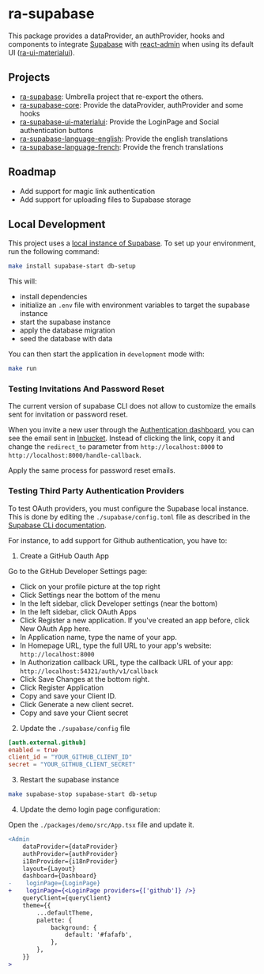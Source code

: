 # ra-supabase

This package provides a dataProvider, an authProvider, hooks and components to integrate [Supabase](https://supabase.io/) with [react-admin](https://marmelab.com/react-admin) when using its default UI ([ra-ui-materialui](https://github.com/marmelab/react-admin/tree/master/packages/ra-ui-materialui)).

## Projects

- [ra-supabase](https://github.com/marmelab/ra-supabase/tree/main/packages/ra-supabase): Umbrella project that re-export the others.
- [ra-supabase-core](https://github.com/marmelab/ra-supabase/tree/main/packages/ra-supabase-core): Provide the dataProvider, authProvider and some hooks
- [ra-supabase-ui-materialui](https://github.com/marmelab/ra-supabase/tree/main/packages/ra-supabase-ui-materialui): Provide the LoginPage and Social authentication buttons
- [ra-supabase-language-english](https://github.com/marmelab/ra-supabase/tree/main/packages/ra-supabase-language-english): Provide the english translations
- [ra-supabase-language-french](https://github.com/marmelab/ra-supabase/tree/main/packages/ra-supabase-language-french): Provide the french translations

## Roadmap

-   Add support for magic link authentication
-   Add support for uploading files to Supabase storage

## Local Development

This project uses a [local instance of Supabase](https://supabase.com/docs/guides/cli/local-development). To set up your environment, run the following command:

```sh
make install supabase-start db-setup
```

This will:
- install dependencies
- initialize an `.env` file with environment variables to target the supabase instance
- start the supabase instance
- apply the database migration
- seed the database with data

You can then start the application in `development` mode with:

```sh
make run
```

### Testing Invitations And Password Reset

The current version of supabase CLI does not allow to customize the emails sent for invitation or password reset.

When you invite a new user through the [Authentication dashboard](http://localhost:54323/project/default/auth/users), you can see the email sent in [Inbucket](http://localhost:54324/monitor). Instead of clicking the link, copy it and change the `redirect_to` parameter from `http://localhost:8000` to `http://localhost:8000/handle-callback`.

Apply the same process for password reset emails.

### Testing Third Party Authentication Providers

To test OAuth providers, you must configure the Supabase local instance. This is done by editing the `./supabase/config.toml` file as described in the [Supabase CLi documentation](https://supabase.com/docs/reference/cli/config#auth.external.provider.enabled).

For instance, to add support for Github authentication, you have to:

1. Create a GitHub Oauth App

Go to the GitHub Developer Settings page:
- Click on your profile picture at the top right
- Click Settings near the bottom of the menu
- In the left sidebar, click Developer settings (near the bottom)
- In the left sidebar, click OAuth Apps
- Click Register a new application. If you've created an app before, click New OAuth App here.
- In Application name, type the name of your app.
- In Homepage URL, type the full URL to your app's website: `http://localhost:8000`
- In Authorization callback URL, type the callback URL of your app: `http://localhost:54321/auth/v1/callback`
- Click Save Changes at the bottom right.
- Click Register Application
- Copy and save your Client ID.
- Click Generate a new client secret.
- Copy and save your Client secret

2. Update the `./supabase/config` file

```toml
[auth.external.github]
enabled = true
client_id = "YOUR_GITHUB_CLIENT_ID"
secret = "YOUR_GITHUB_CLIENT_SECRET"
```

3. Restart the supabase instance

```sh
make supabase-stop supabase-start db-setup
```

4. Update the demo login page configuration:

Open the `./packages/demo/src/App.tsx` file and update it.

```diff
<Admin
    dataProvider={dataProvider}
    authProvider={authProvider}
    i18nProvider={i18nProvider}
    layout={Layout}
    dashboard={Dashboard}
-    loginPage={LoginPage}
+    loginPage={<LoginPage providers={['github']} />}
    queryClient={queryClient}
    theme={{
        ...defaultTheme,
        palette: {
            background: {
                default: '#fafafb',
            },
        },
    }}
>
```